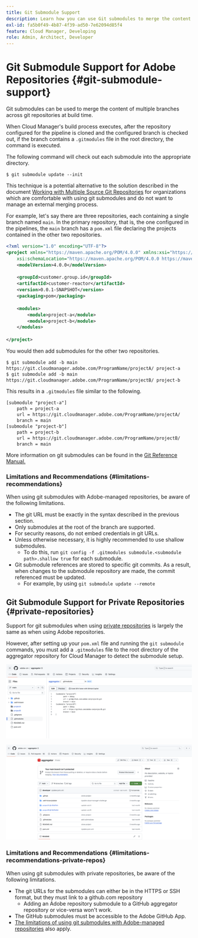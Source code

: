 ```yaml
---
title: Git Submodule Support
description: Learn how you can use Git submodules to merge the content of multiple branches across git repositories at build time.
exl-id: fa5b0f49-4b87-4f39-ad50-7e62094d85f4
feature: Cloud Manager, Developing
role: Admin, Architect, Developer
---
```

# Git Submodule Support for Adobe Repositories {#git-submodule-support}

Git submodules can be used to merge the content of multiple branches across git repositories at build time.

When Cloud Manager's build process executes, after the repository configured for the pipeline is cloned and the configured branch is checked out, if the branch contains a `.gitmodules` file in the root directory, the command is executed.

The following command will check out each submodule into the appropriate directory. 

```
$ git submodule update --init
```

This technique is a potential alternative to the solution described in the document [Working with Multiple Source Git Repositories](/help/implementing/cloud-manager/managing-code/working-with-multiple-source-git-repositories.md) for organizations which are comfortable with using git submodules and do not want to manage an external merging process.

For example, let's say there are three repositories, each containing a single branch named `main`. In the primary repository, that is, the one configured in the pipelines, the `main` branch has a `pom.xml` file declaring the projects contained in the other two repositories.

```xml
<?xml version="1.0" encoding="UTF-8"?>
<project xmlns="https://maven.apache.org/POM/4.0.0" xmlns:xsi="https://www.w3.org/2001/XMLSchema-instance"
    xsi:schemaLocation="https://maven.apache.org/POM/4.0.0 https://maven.apache.org/maven-v4_0_0.xsd">
    <modelVersion>4.0.0</modelVersion>
   
    <groupId>customer.group.id</groupId>
    <artifactId>customer-reactor</artifactId>
    <version>0.0.1-SNAPSHOT</version>
    <packaging>pom</packaging>
   
    <modules>
        <module>project-a</module>
        <module>project-b</module>
    </modules>
   
</project>
```

You would then add submodules for the other two repositories.

```shell
$ git submodule add -b main https://git.cloudmanager.adobe.com/ProgramName/projectA/ project-a
$ git submodule add -b main https://git.cloudmanager.adobe.com/ProgramName/projectB/ project-b
```

This results in a `.gitmodules` file similar to the following.

```text
[submodule "project-a"]
    path = project-a
    url = https://git.cloudmanager.adobe.com/ProgramName/projectA/
    branch = main
[submodule "project-b"]
    path = project-b
    url = https://git.cloudmanager.adobe.com/ProgramName/projectB/
    branch = main
```

More information on git submodules can be found in the [Git Reference Manual.](https://git-scm.com/book/en/v2/Git-Tools-Submodules)

### Limitations and Recommendations {#limitations-recommendations}

When using git submodules with Adobe-managed repositories, be aware of the following limitations.

* The git URL must be exactly in the syntax described in the previous section.
* Only submodules at the root of the branch are supported.
* For security reasons, do not embed credentials in git URLs.
* Unless otherwise necessary, it is highly recommended to use shallow submodules.
  * To do this, run `git config -f .gitmodules submodule.<submodule path>.shallow true` for each submodule.
* Git submodule references are stored to specific git commits. As a result, when changes to the submodule repository are made, the commit referenced must be updated.
  * For example, by using `git submodule update --remote`

## Git Submodule Support for Private Repositories {#private-repositories}

Support for git submodules when using [private repositories](private-repositories.md) is largely the same as when using Adobe repositories.

However, after setting up your `pom.xml` file and running the `git submodule` commands, you must add a `.gitmodules` file to the root directory of the aggregator repository for Cloud Manager to detect the submodule setup.

![.gitmodules file](assets/gitmodules.png)

![Aggregator](assets/aggregator.png)

### Limitations and Recommendations {#limitations-recommendations-private-repos}

When using git submodules with private repositories, be aware of the following limitations.

* The git URLs for the submodules can either be in the HTTPS or SSH format, but they must link to a github.com repository
   * Adding an Adobe repository submodule to a GitHub aggregator repository or vice-versa won't work.
* The GitHub submodules must be accessible to the Adobe GitHub App.
* [The limitations of using git submodules with Adobe-managed repositories](#limitations-recommendations) also apply.
